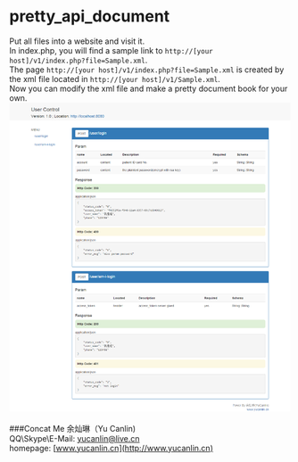 # pretty_api_document

Put all files into a website and visit it.<br/>
In index.php, you will find a sample link to `http://[your host]/v1/index.php?file=Sample.xml`. <br/>
The page `http://[your host]/v1/index.php?file=Sample.xml` is created by the xml file located in `http://[your host]/v1/Sample.xml`. <br/>
Now you can modify the xml file and make a pretty document book for your own.<br/>
![](https://github.com/charlieyu/pretty_api_document/raw/master/screencapture/Sample.png)  
<br/>
###Concat Me
余灿琳（Yu Canlin) <br/>
QQ\Skype\E-Mail: yucanlin@live.cn <br/>
homepage: [www.yucanlin.cn](http://www.yucanlin.cn)

